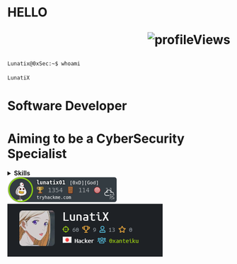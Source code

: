 # HELLO <p align="right"><img src="https://komarev.com/ghpvc/?username=Lunatix01&color=blueviolet&style=flat" alt="profileViews"/></p>
```console
Lunatix@0xSec:~$ whoami

LunatiX

```
# Software Developer
# Aiming to be a CyberSecurity Specialist
<details>
  <summary><b>Skills</b></summary>
  <details>
    <summary><b>Programming Languages</b></summary>
    ![JavaScript](https://img.shields.io/badge/-JavaScript-black?style=flat-square&logo=javascript)
    ![Python](https://img.shields.io/badge/-Python-black?style=flat-square&logo=Python)
    ![Java](https://img.shields.io/badge/-java-E34A86?style=flat-square&logo=java)
  </details>
  <details>
    <summary><b>Front-End</b></summary>
    ![React](https://img.shields.io/badge/-React-black?style=flat-square&logo=react)
    ![HTML5](https://img.shields.io/badge/-HTML5-E34F26?style=flat-square&logo=html5&logoColor=white)
    ![CSS3](https://img.shields.io/badge/-CSS3-1572B6?style=flat-square&logo=css3)
    ![SASS](https://img.shields.io/badge/Sass-CC6699?style=flat-square&logo=sass&logoColor=white)
    ![TailwindCSS](https://img.shields.io/badge/Tailwind_CSS-38B2AC?style=flat-square&logo=tailwind-css&logoColor=white)
    ![REDUX](https://img.shields.io/badge/Redux-593D88?style=flat-square&logo=redux&logoColor=white)
    ![Next JS](https://img.shields.io/badge/Next-black?style=flat-square&logo=next.js&logoColor=white)
  </details>
  
</details>


<img src="https://github.com/Lunatix01/Lunatix01/blob/master/img/lunatix01.png" alt="THM"/>
<br>
<img src="https://github.com/Lunatix01/Lunatix01/blob/master/img/htb.png" alt="htb"/>
